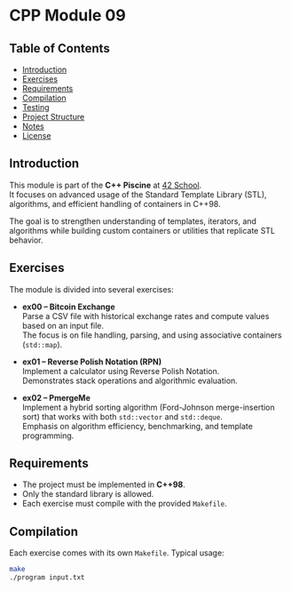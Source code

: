 # CPP Module 09

## Table of Contents
- [Introduction](#introduction)
- [Exercises](#exercises)
- [Requirements](#requirements)
- [Compilation](#compilation)
- [Testing](#testing)
- [Project Structure](#project-structure)
- [Notes](#notes)
- [License](#license)



## Introduction

This module is part of the **C++ Piscine** at [42 School](https://42.fr).  
It focuses on advanced usage of the Standard Template Library (STL), algorithms, and efficient handling of containers in C++98.

The goal is to strengthen understanding of templates, iterators, and algorithms while building custom containers or utilities that replicate STL behavior.



## Exercises

The module is divided into several exercises:

- **ex00 – Bitcoin Exchange**  
  Parse a CSV file with historical exchange rates and compute values based on an input file.  
  The focus is on file handling, parsing, and using associative containers (`std::map`).

- **ex01 – Reverse Polish Notation (RPN)**  
  Implement a calculator using Reverse Polish Notation.  
  Demonstrates stack operations and algorithmic evaluation.

- **ex02 – PmergeMe**  
  Implement a hybrid sorting algorithm (Ford-Johnson merge-insertion sort) that works with both `std::vector` and `std::deque`.  
  Emphasis on algorithm efficiency, benchmarking, and template programming.



## Requirements

- The project must be implemented in **C++98**.  
- Only the standard library is allowed.  
- Each exercise must compile with the provided `Makefile`.



## Compilation

Each exercise comes with its own `Makefile`. Typical usage:

```bash
make
./program input.txt
